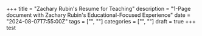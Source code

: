 +++
title = "Zachary Rubin's Resume for Teaching"
description = "1-Page document with Zachary Rubin's Educational-Focused Experience"
date = "2024-08-07T7:55:00Z"
tags = ["", ""]
categories = ["", ""]
draft = true
+++
test
